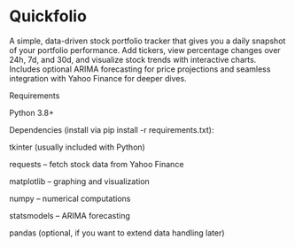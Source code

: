 # Quickfolio
A simple, data-driven stock portfolio tracker that gives you a daily snapshot of your portfolio performance. Add tickers, view percentage changes over 24h, 7d, and 30d, and visualize stock trends with interactive charts. Includes optional ARIMA forecasting for price projections and seamless integration with Yahoo Finance for deeper dives.


Requirements

Python 3.8+

Dependencies (install via pip install -r requirements.txt):

tkinter (usually included with Python)

requests – fetch stock data from Yahoo Finance

matplotlib – graphing and visualization

numpy – numerical computations

statsmodels – ARIMA forecasting

pandas (optional, if you want to extend data handling later)
